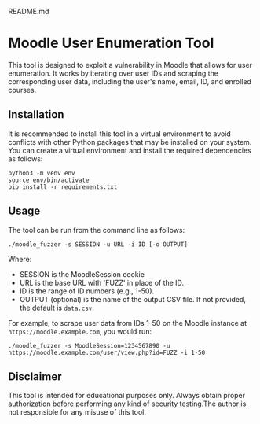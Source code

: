 README.md
# Moodle User Enumeration Tool
This tool is designed to exploit a vulnerability in Moodle that allows for user enumeration. It works by iterating over user IDs and scraping the corresponding user data, including the user's name, email, ID, and enrolled courses.

## Installation
It is recommended to install this tool in a virtual environment to avoid conflicts with other Python packages that may be installed on your system. You can create a virtual environment and install the required dependencies as follows:

```
python3 -m venv env
source env/bin/activate
pip install -r requirements.txt
```

## Usage
The tool can be run from the command line as follows:
```
./moodle_fuzzer -s SESSION -u URL -i ID [-o OUTPUT]
```
Where:
* SESSION is the MoodleSession cookie
* URL is the base URL with 'FUZZ' in place of the ID.
* ID is the range of ID numbers (e.g., 1-50).
* OUTPUT (optional) is the name of the output CSV file. If not provided, the default is `data.csv`.

For example, to scrape user data from IDs 1-50 on the Moodle instance at `https://moodle.example.com`, you would run:
```
./moodle_fuzzer -s MoodleSession=1234567890 -u https://moodle.example.com/user/view.php?id=FUZZ -i 1-50
```

## Disclaimer
This tool is intended for educational purposes only. Always obtain proper authorization before performing any kind of security testing.The author is not responsible for any misuse of this tool.

